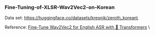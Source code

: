 ### Fine-Tuning-of-XLSR-Wav2Vec2-on-Korean

Data set: https://huggingface.co/datasets/kresnik/zeroth_korean\

Reference: [Fine-Tune Wav2Vec2 for English ASR with 🤗 Transformers](https://huggingface.co/blog/fine-tune-wav2vec2-english#set-up-trainer) \
